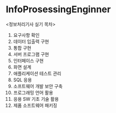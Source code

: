 # InfoProsessingEnginner
<정보처리기사 실기 목차>

1. 요구사항 확인
2. 데이터 입출력 구현
3. 통합 구현
4. 서버 프로그램 구현
5. 인터페이스 구현
6. 화면 설계
7. 애플리케이션 테스트 관리
8. SQL 응용
9. 소프트웨어 개발 보안 구축
10. 프로그래밍 언어 활용
11. 응용 SW 기초 기술 활용
12. 제품 소프트웨어 패키징
